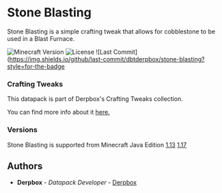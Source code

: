 # Stone Blasting

Stone Blasting is a simple crafting tweak that allows for cobblestone to be used in a Blast Furnace.

![Minecraft Version](https://img.shields.io/badge/Minecraft-1.13--1.17-80ba42?style=for-the-badge) ![License](https://img.shields.io/github/license/DBTDerpbox/stone-blasting?style=for-the-badge) ![Last Commit](https://img.shields.io/github/last-commit/dbtderpbox/stone-blasting?style=for-the-badge

### Crafting Tweaks

This datapack is part of Derpbox's Crafting Tweaks collection.

You can find more info about it [here.](https://github.com/DBTDerpbox/dbtderpbox/crafting-tweaks.md)

### Versions

Stone Blasting is supported from Minecraft Java Edition [1.13](https://www.minecraft.net/en-us/article/update-aquatic-out-java) [1.17](https://www.minecraft.net/en-us/article/caves---cliffs--part-i-out-today-java)

## Authors

* **Derpbox** - *Datapack Developer* - [Derpbox](https://github.com/dbtderpbox)